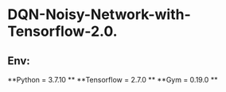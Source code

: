 # DQN-Noisy-Network-with-Tensorflow-2.0.
## Env:
  **Python = 3.7.10  **
  **Tensorflow = 2.7.0  **
  **Gym = 0.19.0  **
